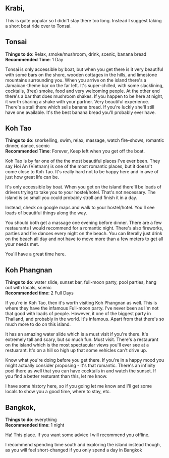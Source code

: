 ## Krabi,

This is quite popular so I didn't stay there too long. Instead I suggest taking a short boat ride over to Tonsai.

## Tonsai

**Things to do**: Relax, smoke/mushroom, drink, scenic, banana bread<br/>
**Recommended Time**: 1 Day

Tonsai is only accessible by boat, but when you get there is it very beautiful with some bars on the shore, wooden cottages in the hills, and limestone mountains surrounding you.
When you arrive on the island there's a Jamaican-theme bar on the far left. It's super-chilled, with some slacklining, cocktails, (free) smoke, food and very welcoming people.
At the other end there's a bar that does mushroom shakes. If you happen to be here at night, it worth sharing a shake with your partner. Very beautiful experience.
There's a stall there which sells banana bread. If you're luckly she'll still have one available. It's the best banana bread you'll probably ever have.

## Koh Tao

**Things to do**: snorkelling, swim, relax, massage, watch fire-shows, romantic dinner, dance, scenic<br/>
**Recommended Time**: Forever, Keep left when you get off the boat.

Koh Tao is by far one of the the most beautiful places I've ever been. They say Hoi An (Vietnam) is one of the most romantic places, but it doesn't come close to Koh Tao. It's really hard not to be happy here and in awe of just how great life can be.

It's only accessible by boat. When you get on the island there'll be loads of drivers trying to take you to your hostel/hotel. That's not necessary. The island is so small you could probably stroll and finish it in a day.

Instead, check on google maps and walk to your hostel/hotel. You'll see loads of beautiful things along the way.

You should both get a massage one evening before dinner. There are a few restaurants I would recommend for a romantic night. There's also fireworks, parties and fire dances every night on the beach. You can literally just drink on the beach all day and not have to move more than a few meters to get all your needs met.

You'll have a great time here.

## Koh Phangnan

**Things to do**: water slide, sunset bar, full-moon party, pool parties, hang out with locals, scenic<br/>
**Recommended time**: 2 Full Days

If you're in Koh Tao, then it's worth visiting Koh Phangnan as well. This is where they have the infamous Full-moon party. I've never been as I'm not that good with loads of people. However, it one of the biggest party in Thailand, and probably in the world. It's infamous.
Apart from that there's so much more to do on this island.

It has an amazing water slide which is a must visit if you're there. It's extremely tall and scary, but so much fun. Must visit.
There's a restaurant on the island which is the most spectacular views you'll ever see at a restuarant. It's on a hill so high up that some vehicles can't drive up.

Know what you're doing before you get there. If you're in a happy mood you might actually consider proposing - it's that romantic.
There's an infinity pool there as well that you can have cocktails in and watch the sunset.
If you find a better resturant than this, let me know.

I have some history here, so if you going let me know and I'll get some locals to show you a good time, where to stay, etc.

## Bangkok,

**Things to do**: everything<br/>
**Recommended time**: 1 night

Ha! This place. If you want some advice I will recommend you offline.

I recommend spending time south and exploring the island instead though, as you will feel short-changed if you only spend a day in Bangkok
